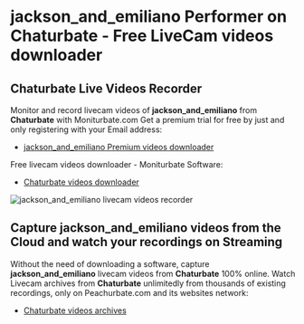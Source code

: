 # jackson_and_emiliano Performer on Chaturbate - Free LiveCam videos downloader

## Chaturbate Live Videos Recorder

Monitor and record livecam videos of **jackson_and_emiliano** from **Chaturbate** with Moniturbate.com
Get a premium trial for free by just and only registering with your Email address:
* [jackson_and_emiliano Premium videos downloader](https://moniturbate.com/request-demo-licence-key.html)

Free livecam videos downloader - Moniturbate Software:
* [Chaturbate videos downloader](https://moniturbate.com/moniturbate-download-software.html)

![jackson_and_emiliano livecam videos recorder](https://peachurnet.com/templates/moniturbate-software.png)


## Capture jackson_and_emiliano videos from the Cloud and watch your recordings on Streaming

Without the need of downloading a software, capture **jackson_and_emiliano** livecam videos from **Chaturbate** 100% online.
Watch Livecam archives from **Chaturbate** unlimitedly from thousands of existing recordings, only on Peachurbate.com and its websites network:
* [Chaturbate videos archives](https://peachurnet.com/)